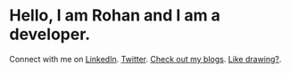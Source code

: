 # Hello, I am Rohan and I am a developer.
Connect with me on 
[LinkedIn](https://www.linkedin.com/in/rohan-kumar-thakur/).
[Twitter](https://twitter.com/tweets_thakur).
[Check out my blogs](https://xebec19.medium.com/).
[Like drawing?](https://www.deviantart.com/rohan-thakur).